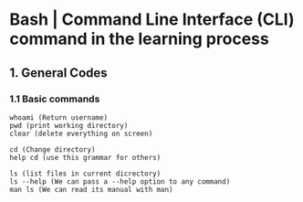 # Bash | Command Line Interface (CLI) command in the learning process

## 1. General Codes

### 1.1 Basic commands

```
whoami (Return username)
pwd (print working directory)
clear (delete everything on screen)

cd (Change directory)
help cd (use this grammar for others)

ls (list files in current dicrectory)
ls --help (We can pass a --help option to any command)
man ls (We can read its manual with man)

```


